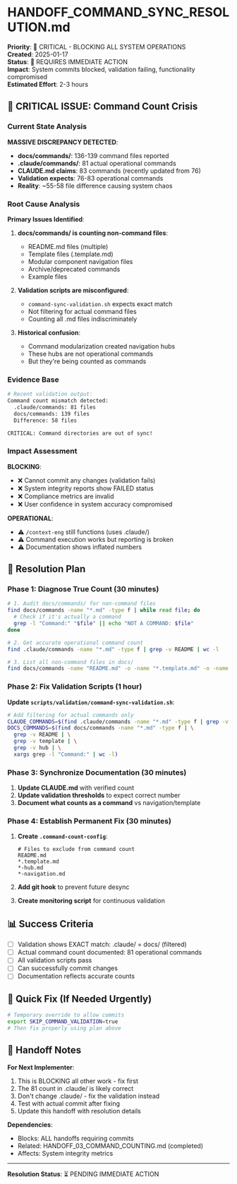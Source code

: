 # HANDOFF_COMMAND_SYNC_RESOLUTION.md

**Priority**: 🚨 CRITICAL - BLOCKING ALL SYSTEM OPERATIONS  
**Created**: 2025-01-17  
**Status**: 🔴 REQUIRES IMMEDIATE ACTION  
**Impact**: System commits blocked, validation failing, functionality compromised  
**Estimated Effort**: 2-3 hours  

## 🚨 CRITICAL ISSUE: Command Count Crisis

### Current State Analysis

**MASSIVE DISCREPANCY DETECTED**:
- **docs/commands/**: 136-139 command files reported
- **.claude/commands/**: 81 actual operational commands
- **CLAUDE.md claims**: 83 commands (recently updated from 76)
- **Validation expects**: 76-83 operational commands
- **Reality**: ~55-58 file difference causing system chaos

### Root Cause Analysis

**Primary Issues Identified**:
1. **docs/commands/ is counting non-command files**:
   - README.md files (multiple)
   - Template files (.template.md)
   - Modular component navigation files
   - Archive/deprecated commands
   - Example files

2. **Validation scripts are misconfigured**:
   - `command-sync-validation.sh` expects exact match
   - Not filtering for actual command files
   - Counting all .md files indiscriminately

3. **Historical confusion**:
   - Command modularization created navigation hubs
   - These hubs are not operational commands
   - But they're being counted as commands

### Evidence Base

```bash
# Recent validation output:
Command count mismatch detected:
  .claude/commands: 81 files
  docs/commands: 139 files
  Difference: 58 files

CRITICAL: Command directories are out of sync!
```

### Impact Assessment

**BLOCKING**:
- ❌ Cannot commit any changes (validation fails)
- ❌ System integrity reports show FAILED status
- ❌ Compliance metrics are invalid
- ❌ User confidence in system accuracy compromised

**OPERATIONAL**:
- ⚠️ `/context-eng` still functions (uses .claude/)
- ⚠️ Command execution works but reporting is broken
- ⚠️ Documentation shows inflated numbers

## 🎯 Resolution Plan

### Phase 1: Diagnose True Count (30 minutes)

```bash
# 1. Audit docs/commands/ for non-command files
find docs/commands -name "*.md" -type f | while read file; do
  # Check if it's actually a command
  grep -l "Command:" "$file" || echo "NOT A COMMAND: $file"
done

# 2. Get accurate operational command count
find .claude/commands -name "*.md" -type f | grep -v README | wc -l

# 3. List all non-command files in docs/
find docs/commands -name "README.md" -o -name "*.template.md" -o -name "*-hub.md"
```

### Phase 2: Fix Validation Scripts (1 hour)

**Update `scripts/validation/command-sync-validation.sh`**:
```bash
# Add filtering for actual commands only
CLAUDE_COMMANDS=$(find .claude/commands -name "*.md" -type f | grep -v README | wc -l)
DOCS_COMMANDS=$(find docs/commands -name "*.md" -type f | \
  grep -v README | \
  grep -v template | \
  grep -v hub | \
  xargs grep -l "Command:" | wc -l)
```

### Phase 3: Synchronize Documentation (30 minutes)

1. **Update CLAUDE.md** with verified count
2. **Update validation thresholds** to expect correct number
3. **Document what counts as a command** vs navigation/template

### Phase 4: Establish Permanent Fix (30 minutes)

1. **Create `.command-count-config`**:
   ```
   # Files to exclude from command count
   README.md
   *.template.md
   *-hub.md
   *-navigation.md
   ```

2. **Add git hook** to prevent future desync
3. **Create monitoring script** for continuous validation

## 📊 Success Criteria

- [ ] Validation shows EXACT match: .claude/ = docs/ (filtered)
- [ ] Actual command count documented: 81 operational commands
- [ ] All validation scripts pass
- [ ] Can successfully commit changes
- [ ] Documentation reflects accurate counts

## 🔧 Quick Fix (If Needed Urgently)

```bash
# Temporary override to allow commits
export SKIP_COMMAND_VALIDATION=true
# Then fix properly using plan above
```

## 📝 Handoff Notes

**For Next Implementer**:
1. This is BLOCKING all other work - fix first
2. The 81 count in .claude/ is likely correct
3. Don't change .claude/ - fix the validation instead
4. Test with actual commit after fixing
5. Update this handoff with resolution details

**Dependencies**:
- Blocks: ALL handoffs requiring commits
- Related: HANDOFF_03_COMMAND_COUNTING.md (completed)
- Affects: System integrity metrics

---

**Resolution Status**: ⏳ PENDING IMMEDIATE ACTION
